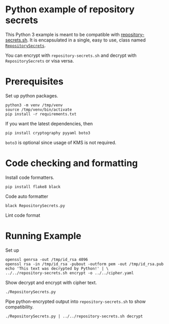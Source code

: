 # Python example of repository secrets

This Python 3 example is meant to be compatible with
[repository-secrets.sh](../../repository-secrets.sh).  It is encapsulated in a
single, easy to use, class named [`RepositorySecrets`](RepositorySecrets.py).

You can encrypt with `repository-secrets.sh` and decrypt with
`RepositorySecrets` or visa versa.

# Prerequisites

Set up python packages.

    python3 -m venv /tmp/venv
    source /tmp/venv/bin/activate
    pip install -r requirements.txt

If you want the latest dependencies, then

    pip install cryptography pyyaml boto3

`boto3` is optional since usage of KMS is not required.

# Code checking and formatting

Install code formatters.

    pip install flake8 black

Code auto formatter

    black RepositorySecrets.py

Lint code format

# Running Example

Set up

    openssl genrsa -out /tmp/id_rsa 4096
    openssl rsa -in /tmp/id_rsa -pubout -outform pem -out /tmp/id_rsa.pub
    echo 'This text was decrypted by Python!' | \
    ../../repository-secrets.sh encrypt -o ../../cipher.yaml

Show decrypt and encrypt with cipher text.

    ./RepositorySecrets.py


Pipe python-encrypted output into `repository-secrets.sh` to show compatibility.

    ./RepositorySecrets.py | ../../repository-secrets.sh decrypt
